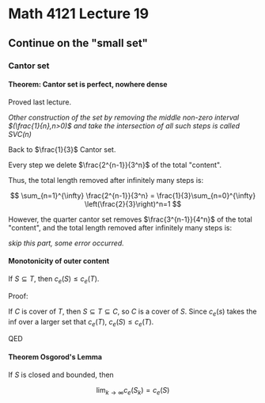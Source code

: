 # Math 4121 Lecture 19

## Continue on the "small set"

### Cantor set

#### Theorem: Cantor set is perfect, nowhere dense

Proved last lecture.

_Other construction of the set by removing the middle non-zero interval $(\frac{1}{n},n>0)$ and take the intersection of all such steps is called $SVC(n)$_

Back to $\frac{1}{3}$ Cantor set.

Every step we delete $\frac{2^{n-1}}{3^n}$ of the total "content".

Thus, the total length removed after infinitely many steps is:

$$
\sum_{n=1}^{\infty} \frac{2^{n-1}}{3^n} = \frac{1}{3}\sum_{n=0}^{\infty} \left(\frac{2}{3}\right)^n=1
$$

However, the quarter cantor set removes $\frac{3^{n-1}}{4^n}$ of the total "content", and the total length removed after infinitely many steps is:

_skip this part, some error occurred._

#### Monotonicity of outer content

If $S\subseteq T$, then $c_e(S)\leq c_e(T)$.

Proof: 

If $C$ is cover of $T$, then $S\subseteq T\subseteq C$, so $C$ is a cover of $S$. Since $c_e(s)$ takes the inf over a larger set that $c_e(T)$, $c_e(S) \leq c_e(T)$.

QED

#### Theorem Osgorod's Lemma

If $S$ is closed and bounded, then

$$
\lim_{k\to \infty} c_e(S_k)=c_e(S)
$$

